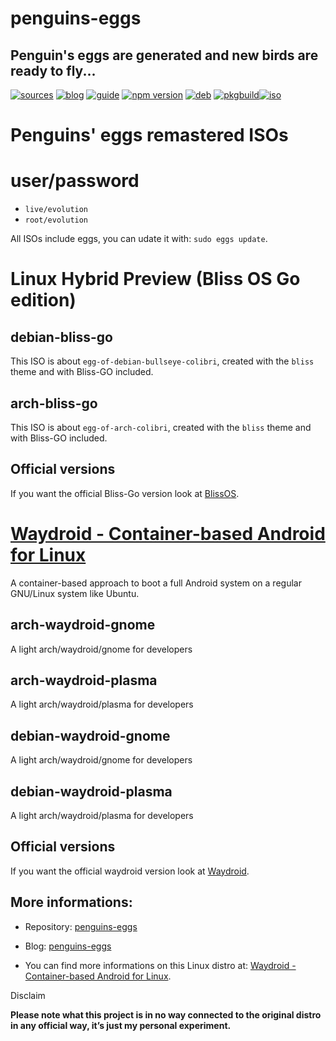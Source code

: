 penguins-eggs
=============

## Penguin&#39;s eggs are generated and new birds are ready to fly...
[![sources](https://img.shields.io/badge/github-sources-cyan)](https://github.com/pieroproietti/penguins-eggs)
[![blog](https://img.shields.io/badge/blog-penguin's%20eggs-cyan)](https://penguins-eggs.net)
[![guide](https://img.shields.io/badge/guide-penguin's%20eggs-cyan)](https://penguins-eggs.net/docs/Tutorial/eggs-users-guide)
[![npm version](https://img.shields.io/npm/v/penguins-eggs.svg)](https://npmjs.org/package/penguins-eggs)
[![deb](https://img.shields.io/badge/deb-packages-blue)](https://sourceforge.net/projects/penguins-eggs/files/DEBS)
[![pkgbuild](https://img.shields.io/badge/pkgbuild-packages-blue)](https://sourceforge.net/projects/penguins-eggs/files/PKGBUILD)[![iso](https://img.shields.io/badge/iso-images-cyan)](https://sourceforge.net/projects/penguins-eggs/files/ISOS)


# Penguins' eggs remastered ISOs

# user/password
* ```live/evolution```
* ```root/evolution```

All ISOs include eggs, you can udate it with: ```sudo eggs update```.

# Linux Hybrid Preview (Bliss OS Go edition)

## debian-bliss-go

This ISO is about `egg-of-debian-bullseye-colibri`, created with the `bliss` theme and with Bliss-GO included.

## **arch-bliss-go**

This ISO is about `egg-of-arch-colibri`, created with the `bliss` theme and with Bliss-GO included.

## Official versions
If you want the official Bliss-Go version look at [BlissOS](https://blog.blissos.org/bliss-os-linux-hybrid-preview/). 


# [Waydroid - Container-based Android for Linux](https://waydro.id/)

A container-based approach to boot a full Android system on a regular GNU/Linux system like Ubuntu.

##  **arch-waydroid-gnome**
A light arch/waydroid/gnome for developers

##  **arch-waydroid-plasma**
A light arch/waydroid/plasma for developers

##  **debian-waydroid-gnome**
A light arch/waydroid/gnome for developers

##  **debian-waydroid-plasma**
A light arch/waydroid/plasma for developers

## Official versions
If you want the official waydroid version look at [Waydroid](https://waydro.id/#wdlinux). 

## More informations:

* Repository: [penguins-eggs](https://github.com/pieroproietti/penguins-eggs)
* Blog: [penguins-eggs](https://penguins-eggs.net)

* You can find more informations on this Linux distro at: [Waydroid - Container-based Android for Linux](https://waydro.id/).


Disclaim

__Please note what this project is in no way connected to the original distro in any official way, it’s just my personal experiment.__
